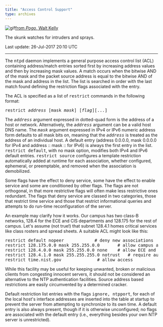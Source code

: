 ```yaml
---
title: "Access Control Support"
type: archives
---
```


![gif](/archives/pic/pogo6.gif)[from _Pogo_, Walt Kelly](http://www.eecis.udel.edu/~mills/pictures.html)

The skunk watches for intruders and sprays.

Last update: 26-Jul-2017 20:10 UTC

* * *

The <tt>ntpd</tt> daemon implements a general purpose access control list (ACL) containing address/match entries sorted first by increasing address values and then by increasing mask values. A match occurs when the bitwise AND of the mask and the packet source address is equal to the bitwise AND of the mask and address in the list. The list is searched in order with the last match found defining the restriction flags associated with the entry.

The ACL is specified as a list of <tt>restrict</tt> commands in the following format:

<tt>restrict _address_ [mask _mask_] [_flag_][...]</tt>

The <tt>_address_</tt> argument expressed in dotted-quad form is the address of a host or network. Alternatively, the <tt>_address_</tt> argument can be a valid host DNS name. The <tt>_mask_</tt> argument expressed in IPv4 or IPv6 numeric address form defaults to all mask bits on, meaning that the <tt>_address_</tt> is treated as the address of an individual host. A default entry (address 0.0.0.0, mask 0.0.0.0 for IPv4 and address :: mask :: for IPv6) is always the first entry in the list. <tt>restrict default</tt>, with no mask option, modifies both IPv4 and IPv6 default entries. <tt>restrict source</tt> configures a template restriction automatically added at runtime for each association, whether configured, ephemeral, or preemptable, and removed when the association is demobilized.

Some flags have the effect to deny service, some have the effect to enable service and some are conditioned by other flags. The flags are not orthogonal, in that more restrictive flags will often make less restrictive ones redundant. The flags that deny service are classed in two categories, those that restrict time service and those that restrict informational queries and attempts to do run-time reconfiguration of the server.

An example may clarify how it works. Our campus has two class-B networks, 128.4 for the ECE and CIS departments and 128.175 for the rest of campus. Let's assume (not true!) that subnet 128.4.1 homes critical services like class rosters and spread sheets. A suitable ACL might look like this:

<pre>restrict default nopeer			# deny new associations
restrict 128.175.0.0 mask 255.255.0.0 		# allow campus access
restrict 128.4.0.0 mask 255.255.0.0 none	# allow ECE and CIS access
restrict 128.4.1.0 mask 255.255.255.0 notrust   # require authentication on subnet 1
restrict time.nist.gov				# allow access
</pre>

While this facility may be useful for keeping unwanted, broken or malicious clients from congesting innocent servers, it should not be considered an alternative to the NTP authentication facilities. Source address based restrictions are easily circumvented by a determined cracker.

Default restriction list entries with the flags <tt>ignore, ntpport</tt>, for each of the local host's interface addresses are inserted into the table at startup to prevent the server from attempting to synchronize to its own time. A default entry is also always present, though if it is otherwise unconfigured; no flags are associated with the default entry (i.e., everything besides your own NTP server is unrestricted).
